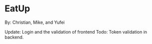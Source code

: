 # EatUp
By: Christian, Mike, and Yufei

Update:	 Login and the validation of frontend
Todo: Token validation in backend.
 
